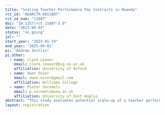 ```yaml
---
title: "Scaling Teacher Performance Pay Contracts in Rwanda"
rct_id: "AEARCTR-0011887"
rct_id_num: "11887"
doi: "10.1257/rct.11887-3.0"
date: "2023-08-03"
status: "on_going"
jel: ""
start_year: "2023-01-19"
end_year: "2025-09-01"
pi: "Andrew Zeitlin"
pi_other:
  - name: Clare Leaver
    email: clare.leaver@bsg.ox.ac.uk
    affiliation: University of Oxford
  - name: Owen Ozier
    email: owen.ozier@gmail.com
    affiliation: Williams College
  - name: Pieter Serneels
    email: p.serneels@uea.ac.uk
    affiliation: University of East Anglia
abstract: "This study evaluates potential scale-up of a teacher performance pay system in Rwanda.  Working under the mandate of a Ministry of Education task force on the incorporation of learning outcomes in teachers' "imihigo" contracts, the study A/B tests design alternatives and evaluates impacts relative to control.  The contract design draws on evidence from the Supporting Teacher Achievement in Rwandan Schools (STARS) trial (Leaver et al., 2021), while working with the Sector Education Inspectorate to collect incentivized teacher input measures and while adapting the national Comprehensive Assessment as the basis for teacher learning metrics.  Over the course of three years, the study will undertake an adaptive design, winnowing an initial set of five designs down to a single, leading design, while generating evidence about efficacy relative to status-quo contracts. "
layout: registration
---
```


